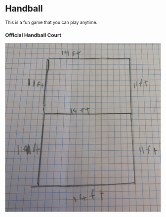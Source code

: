 # Handball
This is a fun game that you can play anytime.

### Official Handball Court
![Image of Handball Court](https://github.com/ktbyers/handball/blob/master/handball-court.jpg)
